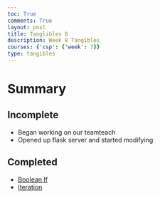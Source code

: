 ```yaml
---
toc: True
comments: True
layout: post
title: Tanglibles 8
description: Week 8 Tangibles
courses: {'csp': {'week': 7}}
type: tangibles
---
```


# Summary

## Incomplete
- Began working on our teamteach
- Opened up flask server and started modifying
## Completed

- [Boolean If](https://ak146.github.io/FunnyBlog2.0//2023/10/03/data-abstraction_IPYNB_2_.html)
- [Iteration](https://ak146.github.io/FunnyBlog2.0//2023/10/09/IterationLesson_IPYNB_2_.html)


